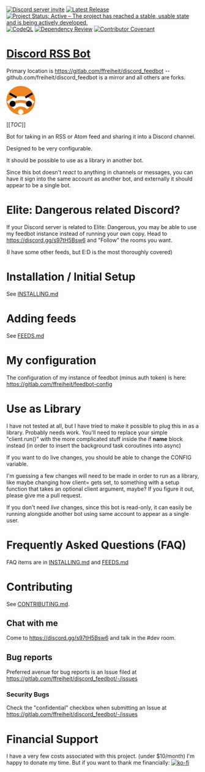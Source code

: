 [![Discord server invite](https://discord.com/api/guilds/910747606722965555/embed.png)](https://discord.gg/s97tH5Bsw6)
[![Latest Release](https://gitlab.com/ffreiheit/discord_feedbot/-/badges/release.svg)](https://gitlab.com/ffreiheit/discord_feedbot/-/releases)
[![Project Status: Active – The project has reached a stable, usable state and is being actively developed.](https://www.repostatus.org/badges/latest/active.svg)](https://www.repostatus.org/#active)
[![CodeQL](https://github.com/freiheit/discord_feedbot/actions/workflows/codeql-analysis.yml/badge.svg)](https://github.com/freiheit/discord_feedbot/actions/workflows/codeql-analysis.yml)
[![Dependency Review](https://github.com/freiheit/discord_feedbot/actions/workflows/dependency-review.yml/badge.svg)](https://github.com/freiheit/discord_feedbot/actions/workflows/dependency-review.yml)
[![Contributor Covenant](https://img.shields.io/badge/Contributor%20Covenant-2.1-4baaaa.svg)](code_of_conduct.md)

# [Discord RSS Bot](https://gitlab.com/ffreiheit/discord_feedbot)

Primary location is https://gitlab.com/ffreiheit/discord_feedbot -- 
github.com/freiheit/discord_feedbot is a mirror and all others are forks.

![Feed Bot](avatars/avatar-angry-small.png)

[[_TOC_]]

Bot for taking in an RSS or Atom feed and sharing it into a Discord channel.

Designed to be very configurable.

It should be possible to use as a library in another bot.

Since this bot doesn't *react* to anything in channels or messages, you can
have it sign into the same account as another bot, and externally it should 
appear to be a single bot.


# Elite: Dangerous related Discord?

If your Discord server is related to Elite: Dangerous, you may be able to use
my feedbot instance instead of running your own copy.
Head to https://discord.gg/s97tH5Bsw6 and "Follow" the rooms you want.

(I have some other feeds, but E:D is the most thoroughly covered)


# Installation / Initial Setup

See [INSTALLING.md](INSTALLING.md)


# Adding feeds

See [FEEDS.md](INSTALLING.md)


# My configuration
The configuration of my instance of feedbot (minus auth token) is here: https://gitlab.com/ffreiheit/feedbot-config

# Use as Library
I have not tested at all, but I have tried to make it possible to plug this
in as a library. Probably needs work. You'll need to replace your simple
"client.run()" with the more complicated stuff inside the if __name__ block
instead (in order to insert the background task coroutines into async)

If you want to do live changes, you should be able to change the CONFIG variable.

I'm guessing a few changes will need to be made in order to run as a
library, like maybe changing how client= gets set, to something with a
setup function that takes an optional client argument, maybe? If you figure
it out, please give me a pull request.

If you don't need _live_ changes, since this bot is read-only, it can easily
be running alongside another bot using same account to appear as a single
user.


# Frequently Asked Questions (FAQ)
FAQ items are in 
[INSTALLING.md](INSTALLING.md) and 
[FEEDS.md](FEEDS.md)

# Contributing

See [CONTRIBUTING.md](CONTRIBUTING.md).

## Chat with me
Come to https://discord.gg/s97tH5Bsw6 and talk in the #dev room.

## Bug reports
Preferred avenue for bug reports is an Issue filed at https://gitlab.com/ffreiheit/discord_feedbot/-/issues

### Security Bugs
Check the "confidential" checkbox when submitting an Issue at https://gitlab.com/ffreiheit/discord_feedbot/-/issues

# Financial Support
I have a very few costs associated with this project. (under $10/month)
I'm happy to donate my time.
But if you want to thank me financially:
[![ko-fi](https://www.ko-fi.com/img/githubbutton_sm.svg)](https://ko-fi.com/V7V21T7Y9)

